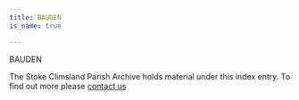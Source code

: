```yaml
---
title: BAUDEN
is_name: true

---
```


BAUDEN


The Stoke Climsland Parish Archive holds material under this index entry. To find out more please [contact us](/contact/)
